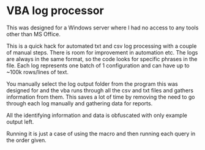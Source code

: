 # VBA log processor

This was designed for a Windows server where I had no access to any tools other than MS Office.

This is a quick hack for automated txt and csv log processing with a couple of manual steps. There is room for improvement in automation etc. The logs are always in the same format, so the code looks for specific phrases in the file.
Each log represents one batch of 1 configuration and can have up to ~100k rows/lines of text.

You manually select the log output folder from the program this was designed for and the vba runs through all the csv and txt files and gathers information from them.
This saves a lot of time by removing the need to go through each log manually and gathering data for reports. 

All the identifying information and data is obfuscated with only example output left.

Running it is just a case of using the macro and then running each query in the order given.
